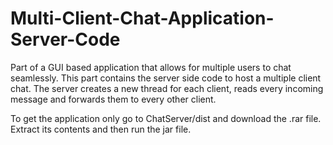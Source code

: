 # Multi-Client-Chat-Application-Server-Code

Part of a GUI based application that allows for multiple users to chat seamlessly. This part contains the server side code to host a multiple client chat. The server creates a new thread for each client, reads every incoming message and forwards them to every other client.

To get the application only go to ChatServer/dist and download the .rar file.
Extract its contents and then run the jar file.
